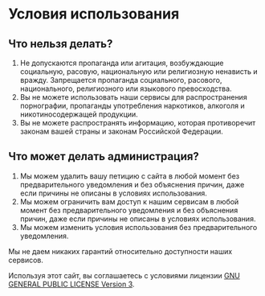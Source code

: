 # Условия использования

## Что нельзя делать?

1. Не допускаются пропаганда или агитация, возбуждающие социальную, расовую, национальную или религиозную ненависть и вражду. Запрещается пропаганда социального, расового, национального, религиозного или языкового превосходства.
2. Вы не можете использовать наши сервисы для распространения порнографии, пропаганды употребления наркотиков, алкоголя и никотиносодержащей продукции.
3. Вы не можете распространять информацию, которая противоречит законам вашей страны и законам Российской Федерации.

## Что может делать администрация?

1. Мы можем удалить вашу петицию с сайта в любой момент без предварительного уведомления и без объяснения причин, даже если причины не описаны в условиях использования.
2. Мы можем ограничить вам доступ к нашим сервисам в любой момент без предварительного уведомления и без объяснения причин, даже если причины не описаны в условиях использования.
3. Мы можем изменить условия использования без предварительного уведомления.

Мы не даем никаких гарантий относительно доступности наших сервисов.

Используя этот сайт, вы соглашаетесь с условиями лицензии [GNU GENERAL PUBLIC LICENSE Version 3](https://www.gnu.org/licenses/gpl-3.0.en.html).
